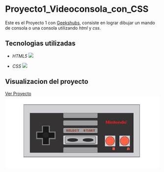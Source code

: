 # Proyecto1_Videoconsola_con_CSS
Este es el Proyecto 1 con [Geekshubs](https://geekshubs.com/), consiste en lograr dibujar un mando
de consola o una consola utilizando *html* y *css*.

## Tecnologias utilizadas

- *HTML5* [<img src="https://cdn-icons-png.flaticon.com/512/174/174854.png" width="18"/>](image.png)  

- *CSS* [<img src="https://tecnologiaenvivo.com/wp-content/uploads/2014/01/CSS3-Logo.png" width="18"/>](image.png)

## Visualizacion del proyecto

[Ver Proyecto](https://rafael3994.github.io/Proyecto1_Videoconsola_con_CSS/)
![This is an image](/img/resultado.JPG)